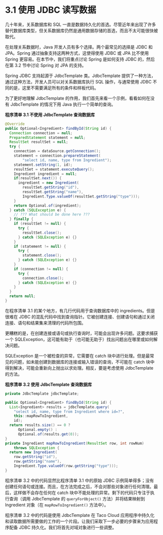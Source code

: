 # 3.1 使用 JDBC 读写数据

几十年来，关系数据库和 SQL 一直是数据持久化的首选。尽管近年来出现了许多替代数据库类型，但关系数据库仍然是通用数据存储的首选，而且不太可能很快被取代。

在处理关系数据时，Java 开发人员有多个选择。两个最常见的选择是 JDBC 和 JPA。Spring 通过抽象支持这两种方式，这使得使用 JDBC 或 JPA 比不使用 Spring 更容易。在本节中，我们将重点讨论 Spring 是如何支持 JDBC 的，然后在第 3.2 节中讨论 Spring 对 JPA 的支持。

Spring JDBC 支持起源于 JdbcTemplate 类。JdbcTemplate 提供了一种方法，通过这种方法，开发人员可以对关系数据库执行 SQL 操作，与通常使用 JDBC 不同的是，这里不需要满足所有的条件和样板代码。

为了更好地理解 JdbcTemplate 的作用，我们首先来看一个示例，看看如何在没有 JdbcTemplate 的情况下用 Java 执行一个简单的查询。

**程序清单 3.1 不使用 JdbcTemplate 查询数据库**

```java
@Override
public Optional<Ingredient> findById(String id) {
  Connection connection = null;
  PreparedStatement statement = null;
  ResultSet resultSet = null;
  try {
    connection = dataSource.getConnection();
    statement = connection.prepareStatement(
        "select id, name, type from Ingredient");
    statement.setString(1, id);
    resultSet = statement.executeQuery();
    Ingredient ingredient = null;
    if(resultSet.next()) {
      ingredient = new Ingredient(
        resultSet.getString("id"),
        resultSet.getString("name"),
        Ingredient.Type.valueOf(resultSet.getString("type")));
    }
    return Optional.of(ingredient);
  } catch (SQLException e) {
    // ??? What should be done here ???
  } finally {
    if (resultSet != null) {
      try {
        resultSet.close();
      } catch (SQLException e) {}
    }
    if (statement != null) {
      try {
        statement.close();
      } catch (SQLException e) {}
    }
    if (connection != null) {
      try {
        connection.close();
      } catch (SQLException e) {}
    }
  }
  return null;
}
```

在程序清单 3.1 的某个地方，有几行代码用于查询数据库中的 ingredients。但是很难在 JDBC 的混乱代码中找到查询指针。它被创建连接、创建语句和通过关闭连接、语句和结果集来清理的代码所包围。

更糟糕的是，在创建连接或语句或执行查询时，可能会出现许多问题。这要求捕获一个 SQLException，这可能有助于（也可能无助于）找出问题出在哪里或如何解决问题。

SQLException 是一个被检查的异常，它需要在 catch 块中进行处理。但是最常见的问题，如未能创建到数据库的连接或输入错误的查询，不可能在 catch 块中得到解决，可能会重新向上抛出以求处理。相反，要是考虑使用 JdbcTemplate 的方法。

**程序清单 3.2 使用 JdbcTemplate 查询数据库**

```java
private JdbcTemplate jdbcTemplate;

public Optional<Ingredient> findById(String id) {
  List<Ingredient> results = jdbcTemplate.query(
    "select id, name, type from Ingredient where id=?",
    this::mapRowToIngredient,
    id);
  return results.size() == 0 ?
      Optional.empty() :
      Optional.of(results.get(0));
}
private Ingredient mapRowToIngredient(ResultSet row, int rowNum)
    throws SQLException {
  return new Ingredient(
    row.getString("id"),
    row.getString("name"),
    Ingredient.Type.valueOf(row.getString("type")));
}
```

程序清单 3.2 中的代码显然比程序清单 3.1 中的原始 JDBC 示例简单得多；没有创建任何语句或连接。而且，在方法完成之后，不会对那些对象进行任何清理。最后，这样做不会存在任何在 catch 块中不能处理的异常。剩下的代码只专注于执行查询（调用 JdbcTemplate 的 `queryForObject()` 方法）并将结果映射到 Ingredient 对象（在 `mapRowToIngredient()` 方法中）。

程序清单 3.2 中的代码是使用 JdbcTemplate 在 Taco Cloud 应用程序中持久化和读取数据所需要做的工作的一个片段。让我们采取下一步必要的步骤来为应用程序配备 JDBC 持久化。我们将首先对域对象进行一些调整。


